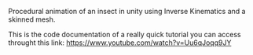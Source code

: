 Procedural animation of an insect in unity using Inverse Kinematics and a skinned mesh.

This is the code documentation of a really quick tutorial you can access throught this link: https://www.youtube.com/watch?v=Uu6qJoqq9JY